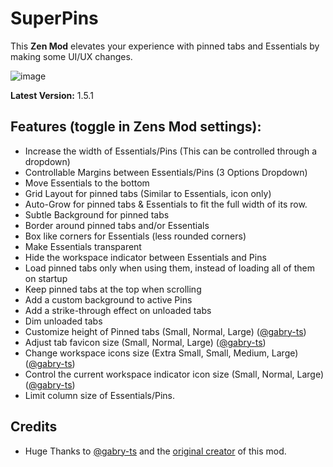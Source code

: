 # SuperPins

This **Zen Mod** elevates your experience with pinned tabs and Essentials by making some UI/UX changes.

![image](https://raw.githubusercontent.com/JLBlk/Zen-Themes/refs/heads/main/SuperPins/image.png)


**Latest Version:** 1.5.1
## Features (toggle in Zens Mod settings):
  - Increase the width of Essentials/Pins (This can be controlled through a dropdown)
  - Controllable Margins between Essentials/Pins (3 Options Dropdown)
  - Move Essentials to the bottom
  - Grid Layout for pinned tabs (Similar to Essentials, icon only)
  - Auto-Grow for pinned tabs & Essentials to fit the full width of its row.
  - Subtle Background for pinned tabs
  - Border around pinned tabs and/or Essentials
  - Box like corners for Essentials (less rounded corners)
  - Make Essentials transparent
  - Hide the workspace indicator between Essentials and Pins
  - Load pinned tabs only when using them, instead of loading all of them on startup
  - Keep pinned tabs at the top when scrolling
  - Add a custom background to active Pins
  - Add a strike-through effect on unloaded tabs
  - Dim unloaded tabs
  - Customize height of Pinned tabs (Small, Normal, Large) ([@gabry-ts](https://github.com/gabry-ts))
  - Adjust tab favicon size (Small, Normal, Large) ([@gabry-ts](https://github.com/gabry-ts))
  - Change workspace icons size (Extra Small, Small, Medium, Large) ([@gabry-ts](https://github.com/gabry-ts))
  - Control the current workspace indicator icon size (Small, Normal, Large) ([@gabry-ts](https://github.com/gabry-ts))
  - Limit column size of Essentials/Pins.

## Credits
- Huge Thanks to [@gabry-ts](https://github.com/gabry-ts) and the [original creator](https://github.com/JLBlk) of this mod.
